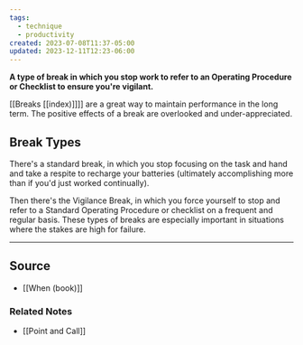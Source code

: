 ```yaml
---
tags:
  - technique
  - productivity
created: 2023-07-08T11:37-05:00
updated: 2023-12-11T12:23-06:00
---
```

**A type of break in which you stop work to refer to an Operating Procedure or Checklist to ensure you're vigilant.**

[[Breaks [[index)]]]] are a great way to maintain performance in the long term. The positive effects of a break are overlooked and under-appreciated. 

## Break Types

There's a standard break, in which you stop focusing on the task and hand and take a respite to recharge your batteries (ultimately accomplishing more than if you'd just worked continually).

Then there's the Vigilance Break, in which you force yourself to stop and refer to a Standard Operating Procedure or checklist on a frequent and regular basis. These types of breaks are especially important in situations where the stakes are high for failure.   

---

## Source
- [[When (book)]]

### Related Notes
- [[Point and Call]]